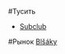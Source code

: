 #Тусить
- [Subclub](https://foursquare.com/v/subclub/4b5a4882f964a52013ba28e3)

#Рынок
[Blšáky](https://foursquare.com/v/burza-na-interi--blšák/4da166409aa4721ee35cfa19)

[//]: # (https://www.quora.com/What-are-the-best-things-to-see-and-do-in-Bratislava)
